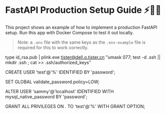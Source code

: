 # FastAPI Production Setup Guide ⚡️🚀🏁

This project shows an example of how to implement a production FastAPI setup. Run this app with Docker Compose to test it out locally.

> Note: a `.env` file with the same keys as the `.env-example` file is required for this to work correctly.


type  id_rsa.pub | plink.exe tister@dell.o.tister.cn "umask 077; test -d .ssh || mkdir .ssh ; cat >> .ssh/authorized_keys"


CREATE USER 'test'@'%' IDENTIFIED BY 'password';

SET GLOBAL validate_password.policy=LOW;

ALTER USER 'sammy'@'localhost' IDENTIFIED WITH mysql_native_password BY 'password';


GRANT ALL PRIVILEGES ON *.* TO 'test'@'%' WITH GRANT OPTION;